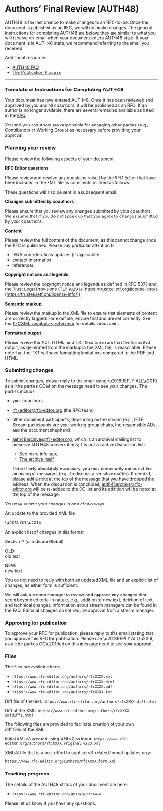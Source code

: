 # Authors&#8217; Final Review (AUTH48)

AUTH48 is the last chance to make changes to an RFC-to-be. Once the document is published as an RFC, we will not make changes. The general instructions for completing AUTH48 are below; they are similar to what you will receive via email when your document enters AUTH48 state. If your document is in AUTH48 state, we recommend referring to the email you received.

Additional resources:

- [AUTH48 FAQ](/faq/#auth48)
- [The Publication Process](/pubprocess/)

---

### Template of Instructions for Completing AUTH48

Your document has now entered AUTH48. Once it has been reviewed and approved by you and all coauthors, it will be published as an RFC. If an author is no longer available, there are several remedies available as listed in the [FAQ](/faq/#missingauthor).

You and you coauthors are responsible for engaging other parties (e.g., Contributors or Working Group) as necessary before providing your approval.

### Planning your review

Please review the following aspects of your document:

**RFC Editor questions**

Please review and resolve any questions raised by the RFC Editor that have been included in the XML file as comments marked as follows:

These questions will also be sent in a subsequent email.

**Changes submitted by coauthors**

Please ensure that you review any changes submitted by your coauthors. We assume that if you do not speak up that you agree to changes submitted by your coauthors.

**Content**

Please review the full content of the document, as this cannot change once the RFC is published. Please pay particular attention to:

- IANA considerations updates (if applicable)
- contact information
- references

**Copyright notices and legends**

Please review the copyright notice and legends as defined in RFC 5378 and the Trust Legal Provisions (TLP \u2013 [https://trustee.ietf.org/license-info/](https://trustee.ietf.org/license-info/)).

**Semantic markup**

Please review the markup in the XML file to ensure that elements of content are correctly tagged. For example, ensure that <sourcecode> and <artwork> are set correctly. See the [RFCXML vocabulary reference](https://authors.ietf.org/rfcxml-vocabulary) for details about [<sourcecode>](https://authors.ietf.org/rfcxml-vocabulary#sourcecode) and [<artwork>](https://authors.ietf.org/rfcxml-vocabulary#artwork).

**Formatted output**

Please review the PDF, HTML, and TXT files to ensure that the formatted output, as generated from the markup in the XML file, is reasonable. Please note that the TXT will have formatting limitations compared to the PDF and HTML.

### Submitting changes

To submit changes, please reply to the email using \u2018REPLY ALL\u2019 as all the parties CCed on the message need to see your changes. The parties include:

- your coauthors
- [rfc-editor@rfc-editor.org](mailto:rfc-editor@rfc-editor.org) (the RPC team)
- other document participants, depending on the stream (e.g., IETF Stream participants are your working group chairs, the responsible ADs, and the document shepherd).
- auth48archive@rfc-editor.org, which is an archival mailing list to preserve AUTH48 conversations; it is not an active discussion list:

  - See more info [here](https://mailarchive.ietf.org/arch/msg/ietf-announce/yb6lpIGh-4Q9l2USxIAe6P8O4Zc)
  - [The archive itself](https://mailarchive.ietf.org/arch/browse/auth48archive/)

  Note: If only absolutely necessary, you may temporarily opt out of the archiving of messages (e.g., to discuss a sensitive matter). If needed, please add a note at the top of the message that you have dropped the address. When the discussion is concluded, auth48archive@rfc-editor.org will be re-added to the CC list and its addition will be noted at the top of the message.

You may submit your changes in one of two ways:

An update to the provided XML file

\u2014 OR \u2014

An explicit list of changes in this format

Section # (or indicate Global)

OLD:  
old text

NEW:  
new text

You do not need to reply with both an updated XML file and an explicit list of changes, as either form is sufficient.

We will ask a stream manager to review and approve any changes that seem beyond editorial in nature, e.g., addition of new text, deletion of text, and technical changes. Information about stream managers can be found in the FAQ. Editorial changes do not require approval from a stream manager.

### Approving for publication

To approve your RFC for publication, please reply to this email stating that you approve this RFC for publication. Please use \u2018REPLY ALL\u2019, as all the parties CC\u2019ed on this message need to see your approval.

### Files

The files are available here:

- `https://www.rfc-editor.org/authors/rfcXXXX.xml`
- `https://www.rfc-editor.org/authors/rfcXXXX.html`
- `https://www.rfc-editor.org/authors/rfcXXXX.pdf`
- `https://www.rfc-editor.org/authors/rfcXXXX.txt`

Diff file of the text: `https://www.rfc-editor.org/authors/rfcXXXX-diff.html`

Diff of the XML: `https://www.rfc-editor.org/authors/rfcXXXX-xmldiff1.html`

The following files are provided to facilitate creation of your own  
diff files of the XML.

Initial XMLv3 created using XMLv2 as input: `https://www.rfc-editor.org/authors/rfcXXXX.original.v2v3.xml`

XMLv3 file that is a best effort to capture v3-related format updates only:

`https://www.rfc-editor.org/authors/rfcXXXX.form.xml`

### Tracking progress

The details of the AUTH48 status of your document are here:

- `https://www.rfc-editor.org/auth48/rfcXXXX`

Please let us know if you have any questions.
